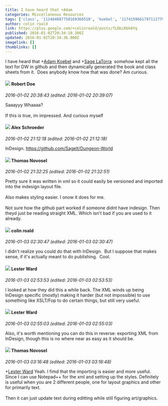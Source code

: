```yaml
---
title: I have heard that +Adam
categories: Miscellaneous Resources
tags: ['class', '112484087750169360510', 'koebel', '117415966179711277938']
author: colin roald
link: https://plus.google.com/+colinroald/posts/fLDbiKbk6Yq
published: 2016-01-02T20:34:10.386Z
updated: 2016-01-02T20:34:36.000Z
imagelink: []
thumblinks: []
---
```


I have heard that <span class="proflinkWrapper"><span class="proflinkPrefix">+</span><a class="proflink" href="https://plus.google.com/112484087750169360510" oid="112484087750169360510">Adam Koebel</a></span> and <span class="proflinkWrapper"><span class="proflinkPrefix">+</span><a class="proflink" href="https://plus.google.com/117415966179711277938" oid="117415966179711277938">Sage LaTorra</a></span>  somehow kept all the text for DW in github and then dynamically generated the book and class sheets from it.  Does anybody know how that was done? Am curious.
<div id='comment z131ctuyhzivw35j504cgngynw2pvduidug0k'>
  <h4><img src='{{site.baseurl}}//images/avatars/105487846931822189120_photo.jpg'> Robert Doe</h4>
      <p><cite>2016-01-02 20:38:43 (edited: 2016-01-02 20:39:07)</cite></p>
        <p>Saaayyy Whaaaa?<br /><br />If this is true, im impressed. And curious myself</p>
</div>
        

<div id='comment z131ctuyhzivw35j504cgngynw2pvduidug0k'>
  <h4><img src='{{site.baseurl}}//images/avatars/112496081196492342580_photo.jpg'> Alex Schroeder</h4>
      <p><cite>2016-01-02 21:12:18 (edited: 2016-01-02 21:12:18)</cite></p>
        <p>InDesign. <a href="https://github.com/Sagelt/Dungeon-World" class="ot-anchor">https://github.com/Sagelt/Dungeon-World</a></p>
</div>
        

<div id='comment z131ctuyhzivw35j504cgngynw2pvduidug0k'>
  <h4><img src='{{site.baseurl}}//images/avatars/103440498763269448158_photo.jpg'> Thomas Novosel</h4>
      <p><cite>2016-01-02 21:32:25 (edited: 2016-01-02 21:32:51)</cite></p>
        <p>Pretty sure it was written in xml so it could easily be versioned and imported into the indesign layout file.<br /><br />Also makes styling easier. I onow it does for me.<br /><br />Not sure how the github part worked if someone didnt have indesign. Then theyd just be reading straight XML. Which isn&#39;t bad if you are used to it already.</p>
</div>
        

<div id='comment z131ctuyhzivw35j504cgngynw2pvduidug0k'>
  <h4><img src='{{site.baseurl}}//images/avatars/112202482806363015700_photo.jpg'> colin roald</h4>
      <p><cite>2016-01-03 02:30:47 (edited: 2016-01-03 02:30:47)</cite></p>
        <p>I didn&#39;t realize you could do that with InDesign.  But I suppose that makes sense, if it&#39;s actually meant to do publishing.  Cool.</p>
</div>
        

<div id='comment z131ctuyhzivw35j504cgngynw2pvduidug0k'>
  <h4><img src='{{site.baseurl}}//images/avatars/108131264929529993281_photo.jpg'> Lester Ward</h4>
      <p><cite>2016-01-03 02:53:53 (edited: 2016-01-03 02:53:53)</cite></p>
        <p>I looked at how they did this a while back. The XML winds up being InDesign specific (mostly) making it harder (but not impossible) to use something like XSLT/Fop to do certain things, but still very useful.</p>
</div>
        

<div id='comment z131ctuyhzivw35j504cgngynw2pvduidug0k'>
  <h4><img src='{{site.baseurl}}//images/avatars/108131264929529993281_photo.jpg'> Lester Ward</h4>
      <p><cite>2016-01-03 02:55:03 (edited: 2016-01-03 02:55:03)</cite></p>
        <p>Also, it&#39;s worth mentioning you can do this in reverse: exporting XML from InDesign, though this is no where near as easy as it should be.</p>
</div>
        

<div id='comment z131ctuyhzivw35j504cgngynw2pvduidug0k'>
  <h4><img src='{{site.baseurl}}//images/avatars/103440498763269448158_photo.jpg'> Thomas Novosel</h4>
      <p><cite>2016-01-03 03:16:48 (edited: 2016-01-03 03:16:48)</cite></p>
        <p><span class="proflinkWrapper"><span class="proflinkPrefix">+</span><a class="proflink" href="https://plus.google.com/108131264929529993281" oid="108131264929529993281">Lester Ward</a></span>​ Yeah. I fimd that the importing is easier and more useful. Since I can use Notepad++ for the xml and setting up the styles. Definitely is useful when you are 2 different people, one for layout graphics and other for primarily text. <br /><br />Then it can just update text during editting while still figuring art/graphics.</p>
</div>
        